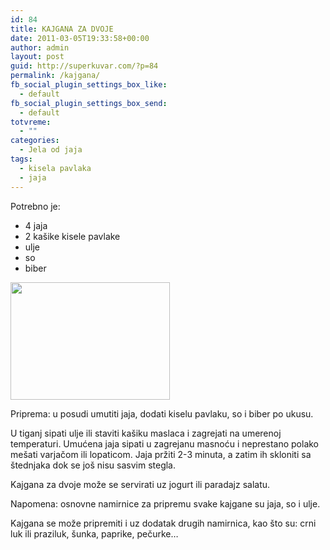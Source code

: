 ```yaml
---
id: 84
title: KAJGANA ZA DVOJE
date: 2011-03-05T19:33:58+00:00
author: admin
layout: post
guid: http://superkuvar.com/?p=84
permalink: /kajgana/
fb_social_plugin_settings_box_like:
  - default
fb_social_plugin_settings_box_send:
  - default
totvreme:
  - ""
categories:
  - Jela od jaja
tags:
  - kisela pavlaka
  - jaja
---
```

Potrebno je:

  * 4 jaja
  * 2 kašike kisele pavlake
  * ulje
  * so
  * biber

[<img class="alignnone size-full wp-image-87" title="kajgana" src="//superkuvar.com/wp-content/uploads/2011/03/kajgana.jpg" alt="" width="255" height="188" />](//superkuvar.com/wp-content/uploads/2011/03/kajgana.jpg)

Priprema: u posudi umutiti jaja, dodati kiselu pavlaku, so i biber po ukusu.

U tiganj sipati ulje ili staviti kašiku maslaca i zagrejati na umerenoj temperaturi. Umućena jaja sipati u zagrejanu masnoću i neprestano polako mešati varjačom ili lopaticom. Jaja pržiti 2-3 minuta, a zatim ih skloniti sa štednjaka dok se još nisu sasvim stegla.

Kajgana za dvoje može se servirati uz jogurt ili paradajz salatu.

Napomena: osnovne namirnice za pripremu svake kajgane su jaja, so i ulje.

Kajgana se može pripremiti i uz dodatak drugih namirnica, kao što su: crni luk ili praziluk, šunka, paprike, pečurke&#8230;

&nbsp;